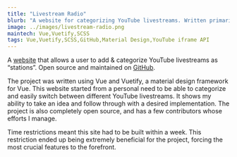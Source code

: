 ```yaml
---
title: "Livestream Radio"
blurb: "A website for categorizing YouTube livestreams. Written primarily in Vue."
image: ../images/livestream-radio.png
maintech: Vue,Vuetify,SCSS
tags: Vue,Vuetify,SCSS,GitHub,Material Design,YouTube iframe API
---
```

A [website](https://livestreamradio.netlify.com/) that allows a user to add & categorize YouTube livestreams as “stations”. Open source and maintained on [GitHub](https://github.com/sparlos/livestream-radio).

The project was written using Vue and Vuetify, a material design framework for Vue. This website started from a personal need to be able to categorize and easily switch between different YouTube livestreams. It shows my ability to take an idea and follow through with a desired implementation. The project is also completely open source, and has a few contributors whose efforts I manage.

Time restrictions meant this site had to be built within a week. This restriction ended up being extremely beneficial for the project, forcing the most crucial features to the forefront.
